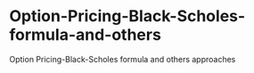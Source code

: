 # Option-Pricing-Black-Scholes-formula-and-others
Option Pricing-Black-Scholes formula and others approaches
